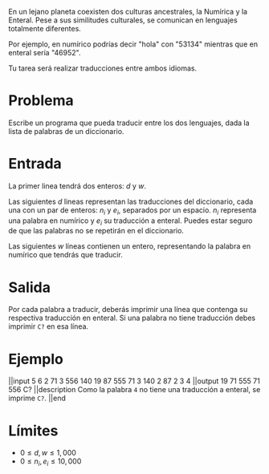 En un lejano planeta coexisten dos culturas ancestrales, la Numírica y la Enteral.
Pese a sus similitudes culturales, se comunican en lenguajes totalmente diferentes.

Por ejemplo, en numírico podrías decir "hola" con "53134" mientras que en enteral sería "46952".

Tu tarea será realizar traducciones entre ambos idiomas.

# Problema

Escribe un programa que pueda traducir entre los dos lenguajes,
dada la lista de palabras de un diccionario.

# Entrada

La primer linea tendrá dos enteros: $d$ y $w$.

Las siguientes $d$ lineas representan las traducciones del diccionario,
cada una con un par de enteros: $n_i$ y $e_i$, separados por un espacio.
$n_i$ representa una palabra en numírico y $e_i$ su traducción a enteral.
Puedes estar seguro de que las palabras no se repetirán en el diccionario.

Las siguientes $w$ líneas contienen un entero,
representando la palabra en numírico que tendrás que traducir.

# Salida

Por cada palabra a traducir, deberás imprimir una línea que contenga su respectiva traducción
en enteral. Si una palabra no tiene traducción debes imprimir `C?` en esa línea.

# Ejemplo

||input
5 6
2 71
3 556
140 19
87 555
71 3
140
2
87
2
3
4
||output
19
71
555
71
556
C?
||description
Como la palabra `4` no tiene una traducción a enteral, se imprime `C?`.
||end

# Límites

* $0 \leq d, w \leq 1,000$
* $0 \leq n_{i}, e_{i} \leq 10,000$
